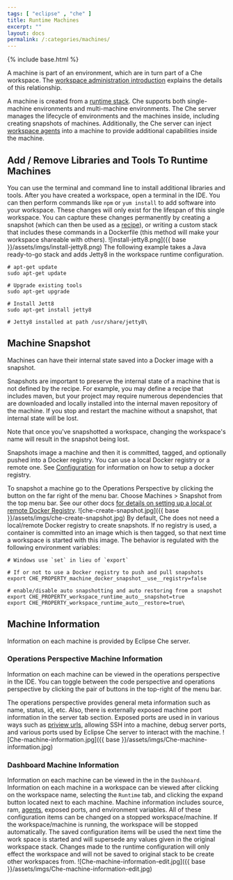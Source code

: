 ```yaml
---
tags: [ "eclipse" , "che" ]
title: Runtime Machines
excerpt: ""
layout: docs
permalink: /:categories/machines/
---
```

{% include base.html %}


A machine is part of an environment, which are in turn part of a Che workspace. The [workspace administration introduction](https://eclipse-che.readme.io/docs/workspace-admin-intro) explains the details of this relationship.

A machine is created from a [runtime stack](doc:stacks). Che supports both single-machine environments and multi-machine environments. The Che server manages the lifecycle of environments and the machines inside, including creating snapshots of machines.  Additionally, the Che server can inject [workspace agents](doc:workspace-agents) into a machine to provide additional capabilities inside the machine.

## Add / Remove Libraries and Tools To Runtime Machines
You can use the terminal and command line to install additional libraries and tools. After you have created a workspace, open a terminal in the IDE.  You can then perform commands like `npm` or `yum install` to add software into your workspace.  These changes will only exist for the lifespan of this single workspace. You can capture these changes permanently by creating a snapshot (which can then be used as a [recipe](https://eclipse-che.readme.io/docs/recipes)), or writing a custom stack that includes these commands in a Dockerfile (this method will make your workspace shareable with others).
![install-jetty8.png]({{ base }}/assets/imgs/install-jetty8.png)
The following example takes a Java ready-to-go stack and adds Jetty8 in the workspace runtime configuration.
```shell  
# apt-get update
sudo apt-get update

# Upgrade existing tools
sudo apt-get upgrade

# Install Jett8
sudo apt-get install jetty8

# Jetty8 installed at path /usr/share/jetty8\
```
## Machine Snapshot
Machines can have their internal state saved into a Docker image with a snapshot.

Snapshots are important to preserve the internal state of a machine that is not defined by the recipe. For example, you may define a recipe that includes maven, but your project may require numerous dependencies that are downloaded and locally installed into the internal maven repository of the machine. If you stop and restart the machine without a snapshot, that internal state will be lost.

Note that once you've snapshotted a workspace, changing the workspace's name will result in the snapshot being lost.

Snapshots image a machine and then it is committed, tagged, and optionally pushed into a Docker registry. You can use a local Docker registry or a remote one. See [Configuration](https://eclipse-che.readme.io/docs/configuration#section-workspace-snapshots) for information on how to setup a docker registry.

To snapshot a machine go to the Operations Perspective by clicking the button on the far right of the menu bar. Choose Machines > Snapshot from the top menu bar. See our other docs [for details on setting up a local or remote Docker Registry](https://eclipse-che.readme.io/docs/configuration#section-workspace-snapshots).
![che-create-snapshot.jpg]({{ base }}/assets/imgs/che-create-snapshot.jpg)
By default, Che does not need a local/remote Docker registry to create snapshots. If no registry is used, a container is committed into an image which is then tagged, so that next time a workspace is started with this image. The behavior is regulated with the following environment variables:
```shell  
# Windows use `set` in lieu of `export`

# If or not to use a Docker registry to push and pull snapshots
export CHE_PROPERTY_machine_docker_snapshot__use__registry=false

# enable/disable auto snapshotting and auto restoring from a snapshot
export CHE_PROPERTY_workspace_runtime_auto__snapshot=true
export CHE_PROPERTY_workspace_runtime_auto__restore=true\
```


## Machine Information
Information on each machine is provided by Eclipse Che server.

### Operations Perspective Machine Information
Information on each machine can be viewed in the operations perspective in the IDE. You can toggle between the code perspective and operations perspective by clicking the pair of buttons in the top-right of the menu bar.

The operations perspective provides general meta information such as name, status, id, etc. Also, there is externally exposed machine port information in the server tab section. Exposed ports are used in in various ways such as [priview urls](https://eclipse-che.readme.io/docs/run#section-preview-url), allowing SSH into a machine, debug server ports, and various ports used by Eclipse Che server to interact with the machine.
![Che-machine-information.jpg]({{ base }}/assets/imgs/Che-machine-information.jpg)
### Dashboard Machine Information

Information on each machine can be viewed in the in the `Dashboard`. Information on each machine in a workspace can be viewed after clicking on the workspace name, selecting the `Runtime` tab, and clicking the expand button located next to each machine. Machine information includes source, ram, [agents](doc:workspace-agents), exposed ports, and environment variables. All of these configuration items can be changed on a stopped workspace/machine. If the workspace/machine is running, the workspace will be stopped automatically. The saved configuration items will be used the next time the work space is started and will supersede any values given in the original workspace stack. Changes made to the runtime configuration will only effect the workspace and will not be saved to original stack to be create other workspaces from.
![Che-machine-information-edit.jpg]({{ base }}/assets/imgs/Che-machine-information-edit.jpg)
